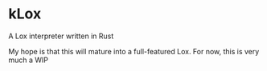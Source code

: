 # kLox

A Lox interpreter written in Rust

My hope is that this will mature into a full-featured Lox. For now, this is very much a WIP